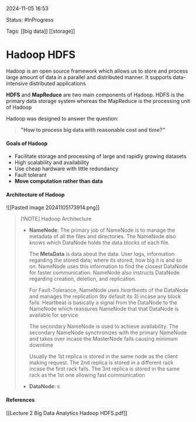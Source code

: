 
2024-11-05 16:53

Status: #InProgress

Tags: [[big data]] [[storage]] 

# Hadoop HDFS

Hadoop is an open source framework which allows us to store and process large amount of data in a parallel and distributed manner. It supports data-intensive distributed applications

**HDFS** and **MapReduce** are two main components of Hadoop. HDFS is the primary data storage system whereas the MapReduce is the processing unit of Hadoop

Hadoop was designed to answer the question:
>**"How to process big data with reasonable cost and time?"**

#### Goals of Hadoop
- Facilitate storage and processing of large and rapidly growing datasets
- High scalability and availability
- Use cheap hardware with little redundancy
- Fault tolerant
- **Move computation rather than data**

#### Architecture of Hadoop
![[Pasted image 20241105173914.png]]

> [!NOTE] Hadoop Architecture 
> - **NameNode**: The primary job of NameNode is to manage the metadata of all the files and directories. The NameNode also knows which DataNode holds the data blocks of each file.
>   
>   The **MetaData** is data about the data. User logs, information regarding the stored data; where its stored, how big it is and so on. NameNode uses this information to find the closest DataNode for faster communication. NameNode also instructs DataNode regarding creation, deletion, and replication.
>   
>   For Fault-Tolerance, NameNode uses *heartbeats* of the DataNode and manages the replication (by default its 3) incase any block fails. Heartbeat is basically a signal from the DataNode to the NameNode which reassures NameNode that that DataNode is available for service
>   
>   The secondary NameNode is used to achieve availability. The secondary NameNode synchronizes with the primary NameNode and takes over incase the MasterNode fails causing minimum downtime 
>   
>   Usually the 1st replica is stored in the same node as the client making request. The 2nd replica is stored in a different rack incase the first rack fails. The 3rd replica is stored in the same rack as the 1st one allowing fast communication
>   
> - **DataNode**: 
s



#### References
[[Lecture 2 Big Data Analytics Hadoop HDFS.pdf]]